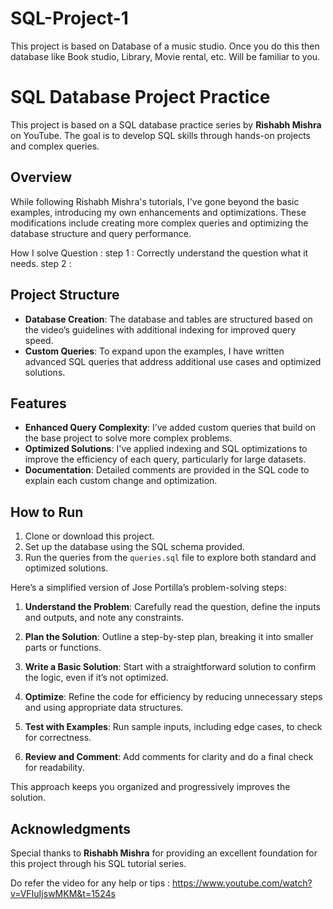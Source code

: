 # SQL-Project-1
This project is based on Database of a music studio. Once you do this then database like Book studio, Library, Movie rental, etc. Will be familiar to you.

# SQL Database Project Practice

This project is based on a SQL database practice series by **Rishabh Mishra** on YouTube. The goal is to develop SQL skills through hands-on projects and complex queries.

## Overview
While following Rishabh Mishra's tutorials, I've gone beyond the basic examples, introducing my own enhancements and optimizations. These modifications include creating more complex queries and optimizing the database structure and query performance.

How I solve Question :
step 1 : Correctly understand the question what it needs.
step 2 : 

## Project Structure
- **Database Creation**: The database and tables are structured based on the video’s guidelines with additional indexing for improved query speed.
- **Custom Queries**: To expand upon the examples, I have written advanced SQL queries that address additional use cases and optimized solutions.

## Features
- **Enhanced Query Complexity**: I’ve added custom queries that build on the base project to solve more complex problems.
- **Optimized Solutions**: I've applied indexing and SQL optimizations to improve the efficiency of each query, particularly for large datasets.
- **Documentation**: Detailed comments are provided in the SQL code to explain each custom change and optimization.

## How to Run
1. Clone or download this project.
2. Set up the database using the SQL schema provided.
3. Run the queries from the `queries.sql` file to explore both standard and optimized solutions.


Here’s a simplified version of Jose Portilla’s problem-solving steps:

1. **Understand the Problem**: Carefully read the question, define the inputs and outputs, and note any constraints.

2. **Plan the Solution**: Outline a step-by-step plan, breaking it into smaller parts or functions.

3. **Write a Basic Solution**: Start with a straightforward solution to confirm the logic, even if it’s not optimized.

4. **Optimize**: Refine the code for efficiency by reducing unnecessary steps and using appropriate data structures.

5. **Test with Examples**: Run sample inputs, including edge cases, to check for correctness.

6. **Review and Comment**: Add comments for clarity and do a final check for readability.

This approach keeps you organized and progressively improves the solution.

## Acknowledgments
Special thanks to **Rishabh Mishra** for providing an excellent foundation for this project through his SQL tutorial series.

Do refer the video for any help or tips : https://www.youtube.com/watch?v=VFIuIjswMKM&t=1524s


